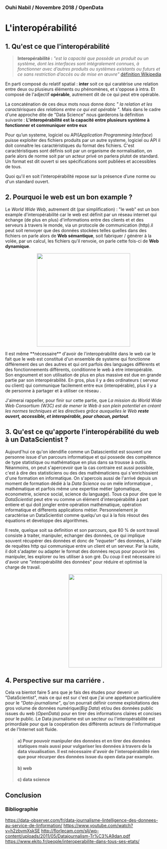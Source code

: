 
### Ouhi Nabil / Novembre 2018 / OpenData

L'interopérabilité
====================

## 1. Qu'est ce que l'interopérabilité
> **Interopérabilité :** *"est la capacité que possède un produit ou un système, dont les interfaces sont intégralement connues, à fonctionner avec d’autres produits ou systèmes existants ou futurs et ce sans restriction d’accès ou de mise en œuvre"*
[définition Wikipedia](https://fr.wikipedia.org/wiki/Interop%C3%A9rabilit%C3%A9)

En parti composé du relatif spatial : **inter** soit ce qui caratérise une relation entre deux ou plusieurs éléments ou phénomènes, et s'oppose à intra. Et composé de l'adjectif **opérable**, autrement dit de ce qui peut etre opérable.

La concaténation de ces deux mots nous donne donc *" la relation et les caractérisques des relations entre ce qui est opérable "*. Mais dans le cadre d'une approche dite de "Data Science" nous garderons la définition suivante : **L'interopérabilité est la capacité entre plusieurs systéme à fonctionner et communiquer entre eux**

Pour qu’un systeme, logiciel ou API(*Application Programming Interface*) puisse exploiter des fichiers produits par un autre systeme, logiciel ou API il doit connaître les caractéristiques du format des fichiers. C'est caractéristiques sont définis soit par un organisme de normalisation, on parle alors de norme soit par un acteur privé on parlera plutot de standard. Un format est dit ouvert si ses spécifications sont publiées et accessibles de tous. 

Quoi qu'il en soit l'interopérabilité repose sur la présence d’une norme ou d'un standard ouvert.


## 2. Pourquoi le web est un bon example ?

Le *World Wide Web*, autrement dit (par simplification) : "le web"  est un bon example d'interopérabilité car le web est définit par un réseau internet qui échange (de plus en plus) d'informations entre des clients et et des serveurs à travers le monde, via un protocole de communication (http).il peut soit renvoyer que des données stockées telles quelles dans des fichiers on parle alors de **Web sémantique**, soit fabriquer / générer à la volée, par un calcul, les fichiers qu'il renvoie, on parle cette fois-ci de **Web dynamique**.

<p align="center">
<img src="https://media.boingboing.net/wp-content/uploads/2016/12/Mirai-01.jpg" width="300" ) >
</p>
Il est même **nécessaire** d'avoir de l'interopérabilité dans le web car le fait que le web est constitué d'un ensemble de systeme qui fonctionne différement des un des autres et qui ont parfois des languages différents et des fonctionnements différents, conditionne le web à etre interopérable. Son engoument et son utilisation de plus en plus massive est due en grande partie par son interopérabilité. En gros, plus il y a des ordinateurs ( serveur ou client) qui communique facilement  entre eux (interopérable), plus il y a de personne à partager et à utiliser ce réseau .

J'aimerai rappeller, pour finir sur cette partie, que *La mission du World Wide Web Consortium (W3C) est de mener le Web à son plein potentiel en créant les normes techniques et les directives grâce auxquelles le Web **reste ouvert, accessible, et interopérable, pour chacun, partout**.* 

## 3. Qu'est ce qu'apporte l'interopérabilité du web à un DataScientist ?

Aujourd'hui ce qu'on idendifie comme un Datascientist est souvent une personne issue d'un parcours informatique et qui possede des compétence de type statistique ou mathématique en plus dans sa trousse à outils. Néanmoins, on peut s'apercevoir que la cas contraire est aussi possible, c'est à dire des statisticiens ou des des mathématiciens qui s'enrichissient d'une formation en informatique. 
On s'apercois aussi de l'arrivé depuis un moment de formation dédié à la *Data Science*  ou on méle informatique , mathématique et parfois même une expertise métier (géomatique, econometrie, science social, science du language). Tous ca pour dire que le *DataScientist* peut etre vu comme un élément d'interopérabilité à part entiere et qui doit jongler entre opération mathématique, opération informatique et differents applications métier. Personnelement je caractérise un DataScientist comme quelqu'un qui à la fois résout des équations et developpe des algorithmes. 

Il reste, quelque soit sa definition et son parcours, que 80 % de sont travail consiste à traiter, manipuler, echanger des données, ce qui implique souvent récupérer des données et donc de *"requeter"* des données, à l'aide de requêtes http qui communique entre un client et un serveur. Par la suite, il doit s'adapter ou adapter le format des données reçus pour pouvoir les manipuler, les explorer ou les utiliser à son gré. Du coup il est nécessaire ici d'avoir une "interopérabilité des données" pour réduire et optimisé la charge de travail.

<p align="right">
<img src="https://www.raconteur.net/wp-content/uploads/2016/10/Unstoppable-march-of-decision-science-1280x720.jpg" width="300")>
</p>

## 4. Perspective sur ma carriére . 

Cela va bientot faire 5 ans que je fais des études pour devenir un "DataScientist", mais ce qui est sur c'est que j'ai une appétance particuliére pour le *"Data-journalisme"*, qu'on pourrait définir comme exploitations des gros volume de données numérique(*Big Data*) et/ou des données public issues du web (*OpenData*) pour en tirer des informations claires et concises pour le public. Le Data journalisme est un secteur ou l'interopérabilité  est primordiale pour que la coopération des différents acteurs de l'informatique et de l'Internet soit fluide. 

> #### a) Pour pouvoir manipuler des données et en tirer des données statiques mais aussi pour vulgariser les données à travers de la data visualisation. Il est nécessaire d'avoir de l'interopérabilité rien que pour récurper des données issue du open data par example. 
> #### b) web
> #### c) data science

## Conclusion

### Bibliographie


https://data-observer.com/fr/data-journalisme-lintelligence-des-donnees-au-service-de-linformation/
https://www.youtube.com/watch?v=h2zbvmXskSE
http://florlecam.com/slj/wp-content/uploads/2011/05/Datajournalism-Tr%C3%A9dan.pdf
https://www.ekito.fr/people/interoperabilite-dans-tous-ses-etats/
